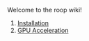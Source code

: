 Welcome to the roop wiki!

1. [Installation](https://github.com/s0md3v/roop/wiki/1.-Installation)
2. [GPU Acceleration](https://github.com/s0md3v/roop/wiki/2.-GPU-Acceleration)